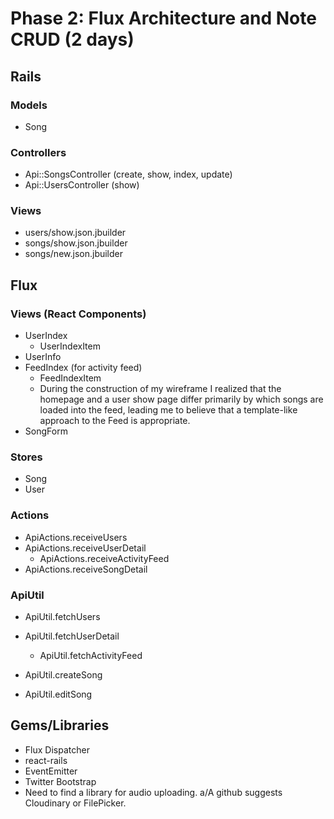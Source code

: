 # Phase 2: Flux Architecture and Note CRUD (2 days)

## Rails
### Models
* Song

### Controllers
* Api::SongsController (create, show, index, update)
* Api::UsersController (show)

### Views
* users/show.json.jbuilder
* songs/show.json.jbuilder
* songs/new.json.jbuilder

## Flux
### Views (React Components)
* UserIndex
  - UserIndexItem
* UserInfo
* FeedIndex (for activity feed)
  - FeedIndexItem
  - During the construction of my wireframe I realized that the homepage and a user show page differ primarily by which songs are loaded into the feed, leading me to believe that a template-like approach to the Feed is appropriate.
* SongForm

### Stores
* Song
* User

### Actions
* ApiActions.receiveUsers
* ApiActions.receiveUserDetail
  - ApiActions.receiveActivityFeed
* ApiActions.receiveSongDetail

### ApiUtil
* ApiUtil.fetchUsers
* ApiUtil.fetchUserDetail
  - ApiUtil.fetchActivityFeed

* ApiUtil.createSong
* ApiUtil.editSong


## Gems/Libraries
* Flux Dispatcher
* react-rails
* EventEmitter
* Twitter Bootstrap
* Need to find a library for audio uploading.  a/A github suggests Cloudinary or FilePicker.
